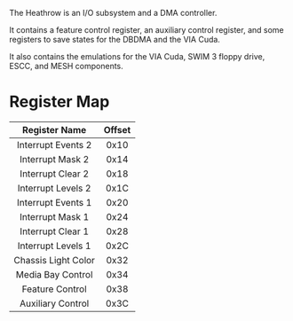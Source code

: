 The Heathrow is an I/O subsystem and a DMA controller.

It contains a feature control register, an auxiliary control register, and some registers to save states for the DBDMA and the VIA Cuda.

It also contains the emulations for the VIA Cuda, SWIM 3 floppy drive, ESCC, and MESH components.

# Register Map
 
| Register Name       | Offset |
|:-------------------:|:------:|
| Interrupt Events 2  | 0x10   |
| Interrupt Mask 2    | 0x14   |
| Interrupt Clear 2   | 0x18   |
| Interrupt Levels 2  | 0x1C   |
| Interrupt Events 1  | 0x20   |
| Interrupt Mask 1    | 0x24   |
| Interrupt Clear 1   | 0x28   |
| Interrupt Levels 1  | 0x2C   |
| Chassis Light Color | 0x32   |
| Media Bay Control   | 0x34   |
| Feature Control     | 0x38   |
| Auxiliary Control   | 0x3C   |